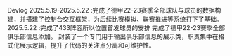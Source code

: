Devlog
2025.5.19-2025.5.22  :完成了德甲22-23赛季全部球队与球员的数据构建，并搭建了控制台交互框架，为后续比赛模拟、联赛推进等系统打下了基础。
2025.5.22            :完成了433阵容所以位置首发球员的安排
                      完成了德甲22-23赛季全部俱乐部信息添加。
                      封装了一个专门用于输出俱乐部信息的展示类，职责集中在格式化展示逻辑，提升了代码的关注点分离和可维护性。
                      
